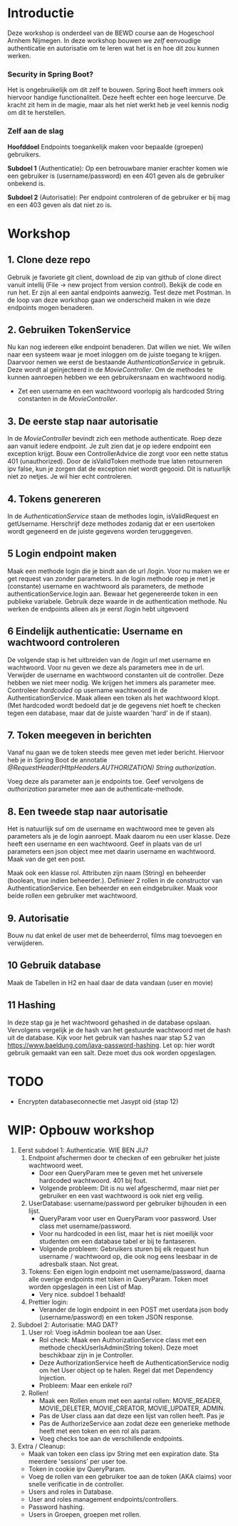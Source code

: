 # Introductie
Deze workshop is onderdeel van de BEWD course aan de Hogeschool Arnhem Nijmegen.
In deze workshop bouwen we *zelf* eenvoudige authenticatie en autorisatie om te leren wat het is en hoe dit zou kunnen werken.

### Security in Spring Boot?
Het is ongebruikelijk om dit zelf te bouwen.
Spring Boot heeft immers ook hiervoor handige functionaliteit. Deze heeft echter een hoge leercurve.
De kracht zit hem in de magie, maar als het niet werkt heb je veel kennis nodig om dit te herstellen.

### Zelf aan de slag
**Hoofddoel**
Endpoints toegankelijk maken voor bepaalde (groepen) gebruikers.

**Subdoel 1**
(Authenticatie): Op een betrouwbare manier erachter komen wie een gebruiker is (username/password) en een 401 geven als de gebruiker onbekend is.

**Subdoel 2**
(Autorisatie): Per endpoint controleren of de gebruiker er bij mag en een 403 geven als dat niet zo is.

# Workshop
## 1. Clone deze repo
Gebruik je favoriete git client, download de zip van github of clone direct vanuit intellij (File -> new project from version control).
Bekijk de code en run het. Er zijn al een aantal endpoints aanwezig. Test deze met Postman.
In de loop van deze workshop gaan we onderscheid maken in wie deze endpoints mogen benaderen.

## 2. Gebruiken TokenService
Nu kan nog iedereen elke endpoint benaderen. Dat willen we niet. We willen naar een systeem waar je moet inloggen om de juiste toegang te krijgen.
Daarvoor nemen we eerst de bestaande *AuthenticationService* in gebruik. 
Deze wordt al geïnjecteerd in de *MovieController*.
Om de methodes te kunnen aanroepen hebben we een gebruikersnaam en wachtwoord nodig.
- Zet een username en een wachtwoord voorlopig als hardcoded String constanten in de *MovieController*.

## 3. De eerste stap naar autorisatie
In de *MovieController* bevindt zich een methode authenticate. 
Roep deze aan vanuit iedere endpoint.
Je zult zien dat je op iedere endpoint een exception krijgt.
Bouw een ControllerAdvice die zorgt voor een nette status 401 (unauthorized).
Door de isValidToken methode true laten retourneren ipv false, kun je zorgen dat de exception niet wordt gegooid.
Dit is natuurlijk niet zo netjes. Je wil hier echt controleren.

## 4. Tokens genereren
In de *AuthenticationService* staan de methodes login, isValidRequest en getUsername.
Herschrijf deze methodes zodanig dat er een usertoken wordt gegeneerd en de juiste gegevens worden teruggegeven.

## 5 Login endpoint maken
Maak een methode login die je bindt aan de url /login. 
Voor nu maken we er get request van zonder parameters.
In de login methode roep je met je (constante) username en wachtwoord als parameters, de methode authenticationService.login aan.
Bewaar het gegenereerde token in een publieke variabele. 
Gebruik deze waarde in de authentication methode.
Nu werken de endpoints alleen als je eerst /login hebt uitgevoerd

## 6 Eindelijk authenticatie: Username en wachtwoord controleren
De volgende stap is het uitbreiden van de /login url met username en wachtwoord.
Voor nu geven we deze als parameters mee in de url.
Verwijder de username en wachtwoord constanten uit de controller. Deze hebben we niet meer nodig. We krijgen het immers als parameter mee.
Controleer *hardcoded* op username wachtwoord in de AuthenticationService. Maak alleen een token als het wachtwoord klopt.
(Met hardcoded wordt bedoeld dat je de gegevens niet hoeft te checken tegen een database, maar dat de juiste waarden 'hard' in de if staan).

## 7. Token meegeven in berichten
Vanaf nu gaan we de token steeds mee geven met ieder bericht.
Hiervoor heb je in Spring Boot de annotatie *@RequestHeader(HttpHeaders.AUTHORIZATION) String authorization*.

Voeg deze als parameter aan je endpoints toe. 
Geef vervolgens de *authorization* parameter mee aan de authenticate-methode.

## 8. Een tweede stap naar autorisatie
Het is natuurlijk suf om de username en wachtwoord mee te geven als parameters als je de login aanroept.
Maak daarom nu een user klasse. Deze heeft een username en een wachtwoord.
Geef in plaats van de url parameters een json object mee met daarin username en wachtwoord. Maak van de get een post.

Maak ook een klasse rol. Attributen zijn naam (String) en beheerder (boolean, true indien beheerder.).
Definieer 2 rollen in de constructor van AuthenticationService. Een beheerder en een eindgebruiker.
Maak voor beide rollen een gebruiker met wachtwoord.

## 9. Autorisatie
Bouw nu dat enkel de user met de beheerderrol, films mag toevoegen en verwijderen.

## 10 Gebruik database
Maak de Tabellen in H2 en haal daar de data vandaan (user en movie)

## 11 Hashing
In deze stap ga je het wachtwoord gehashed in de database opslaan.
Vervolgens vergelijk je de hash van het gestuurde wachtwoord met de hash uit de database.
Kijk voor het gebruik van hashes naar stap 5.2 van https://www.baeldung.com/java-password-hashing.
Let op: hier wordt gebruik gemaakt van een salt. Deze moet dus ook worden opgeslagen.

# TODO
- Encrypten databaseconnectie met Jasypt oid (stap 12)

# WIP: Opbouw workshop

1. Eerst subdoel 1: Authenticatie. WIE BEN JIJ?
   1. Endpoint afschermen door te checken of een gebruiker het juiste wachtwoord weet.
        - Door een QueryParam mee te geven met het universele hardcoded wachtwoord. 401 bij fout.
        - Volgende probleem: Dit is nu wel afgeschermd, maar niet per gebruiker en een vast wachtwoord is ook niet erg veilig.
   1. UserDatabase: username/password per gebruiker bijhouden in een lijst.
        - QueryParam voor user en QueryParam voor password. User class met username/password. 
        - Voor nu hardcoded in een list, maar het is niet moeilijk voor studenten om een database tabel er bij te fantaseren.
        - Volgende probleem: Gebruikers sturen bij elk request hun username / wachtwoord op, die ook nog eens leesbaar in de adresbalk staan. Not great.
   1. Tokens: Een eigen login endpoint met username/password, daarna alle overige endpoints met token in QueryParam. Token moet worden opgeslagen in een List of Map.
        - Very nice. subdoel 1 behaald!
   1. Prettier login: 
      - Verander de login endpoint in een POST met userdata json body (username/password) en een token JSON response.
1. Subdoel 2: Autorisatie: MAG DAT?
   1. User rol: Voeg isAdmin boolean toe aan User.
      - Rol check: Maak een AuthorizationService class met een methode checkUserIsAdmin(String token). Deze moet beschikbaar zijn in je Controller. 
      - Deze AuthorizationService heeft de AuthenticationService nodig om het User object op te halen. Regel dat met Dependency Injection.
      - Probleem: Maar een enkele rol?
   1. Rollen!
      - Maak een Rollen enum met een aantal rollen: MOVIE_READER, MOVIE_DELETER, MOVIE_CREATOR, MOVIE_UPDATER, ADMIN.
      - Pas de User class aan dat deze een lijst van rollen heeft. Pas je 
      - Pas de AuthorizeService aan zodat deze een generieke methode heeft met een token en een rol als param.
      - Voeg checks toe aan de verschillende endpoints.
1. Extra / Cleanup:
   - Maak van token een class ipv String met een expiration date. Sta meerdere 'sessions' per user toe.
   - Token in cookie ipv QueryParam.
   - Voeg de rollen van een gebruiker toe aan de token (AKA claims) voor snelle verificatie in de controller.
   - Users and roles in Database.
   - User and roles management endpoints/controllers.
   - Password hashing.
   - Users in Groepen, groepen met rollen.